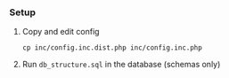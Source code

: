 ### Setup
1. Copy and edit config
    ````shell 
    cp inc/config.inc.dist.php inc/config.inc.php
    ````

2. Run `db_structure.sql` in the database (schemas only)
